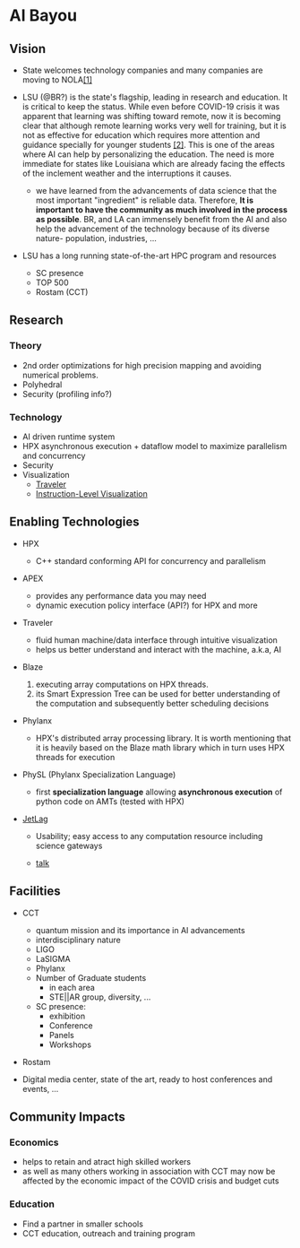 <!-- 
Copyright (c) 2020 R. Tohid (@rtohid)

Distributed under the Boost Software License, Version 1.0.(See accompanying
file LICENSE_1_0.txt or copy at http://www.boost.org/LICENSE_1_0.txt) 
-->

# AI Bayou

## Vision

* State welcomes technology companies and many companies are moving to
  NOLA[[1]](https://www.inc.com/emily-canal/why-entrepreneurs-leave-nyc-sf-for-austin-reno-miami.html)
  
* LSU (@BR?) is the state's flagship, leading in research and education. It is
  critical to keep the status. While even before COVID-19 crisis it was apparent
  that learning was shifting toward remote, now it is becoming clear that
  although remote learning works very well for training, but it is not as
  effective for education which requires more attention and guidance specially
  for younger students
  [[2]](https://www.youtube.com/watch?v=zA3-mLhajkk&list=PL2FF649D0C4407B30).
  This is one of the areas where AI can help by personalizing the education. The
  need is more immediate for states like Louisiana which are already facing the
  effects of the inclement weather and the interruptions it causes.

  * we have learned from the advancements of data science that the most
    important "ingredient" is reliable data. Therefore, **It is important to
    have the community as much involved in the process as possible**. BR, and LA
    can immensely benefit from the AI and also help the advancement of the
    technology because of its diverse nature- population, industries, ...

* LSU has a long running state-of-the-art HPC program and resources

  * SC presence
  * TOP 500
  * Rostam (CCT)

## Research

### Theory

* 2nd order optimizations for high precision mapping and avoiding numerical
  problems.
* Polyhedral
* Security (profiling info?)

### Technology

* AI driven runtime system
* HPX asynchronous execution + dataflow model to maximize parallelism and
  concurrency
* Security
* Visualization
  * [Traveler](https://github.com/hdc-arizona/traveler-integrated)
  * [Instruction-Level Visualization](https://www.ece.lsu.edu/koppel/pubs/vpa-2014-paper.pdf)

## Enabling Technologies

* HPX
  * C++ standard conforming API for concurrency and parallelism

* APEX
  * provides any performance data you may need
  * dynamic execution policy interface (API?) for HPX and more

* Traveler
  * fluid human machine/data interface through intuitive visualization
  * helps us better understand and interact with the machine, a.k.a, AI

* Blaze
  1. executing array computations on HPX threads.
  2. its Smart Expression Tree can be used for better understanding of the
     computation and subsequently better scheduling decisions

* Phylanx
  * HPX's distributed array processing library. It is worth mentioning that it
    is heavily based on the Blaze math library which in turn uses HPX threads
    for execution

* PhySL (Phylanx Specialization Language)
  * first **specialization language** allowing **asynchronous execution** of
    python code on AMTs (tested with HPX)

* [JetLag](https://www.cct.lsu.edu/~sbrandt/JetLag-Talk-PyHPC2020.mp4)
  * Usability; easy access to any computation resource including science
    gateways

  * [talk](https://www.cct.lsu.edu/~sbrandt/JetLag-Talk-PyHPC2020.mp4)

## Facilities

* CCT
  * quantum mission and its importance in AI advancements
  * interdisciplinary nature
  * LIGO
  * LaSIGMA
  * Phylanx
  * Number of Graduate students
    * in each area
    * STE||AR group, diversity, ...
  * SC presence:
    * exhibition
    * Conference
    * Panels
    * Workshops

* Rostam
* Digital media center, state of the art, ready to host conferences and events,
 ...

## Community Impacts

### Economics

* helps to retain and atract high skilled workers
* as well as many others working in association with CCT may now be affected by
  the economic impact of the COVID crisis and budget cuts

### Education

* Find a partner in smaller schools
* CCT education, outreach and training program

